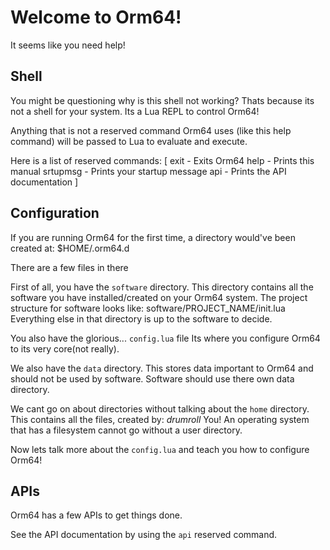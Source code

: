 # Welcome to Orm64!
It seems like you need help!

## Shell
You might be questioning why is this shell not working?
Thats because its not a shell for your system. Its a Lua REPL to control Orm64!

Anything that is not a reserved command Orm64 uses (like this help command) will be passed to Lua to evaluate and execute.

Here is a list of reserved commands: [
    exit - Exits Orm64
    help - Prints this manual
    srtupmsg - Prints your startup message
    api - Prints the API documentation
]

## Configuration
If you are running Orm64 for the first time, a directory would've been created at: $HOME/.orm64.d

There are a few files in there

First of all, you have the `software` directory. 
This directory contains all the software you have installed/created on your Orm64 system.
The project structure for software looks like: software/PROJECT_NAME/init.lua
Everything else in that directory is up to the software to decide.

You also have the glorious... `config.lua` file
Its where you configure Orm64 to its very core(not really).

We also have the `data` directory.
This stores data important to Orm64 and should not be used by software.
Software should use there own data directory.

We cant go on about directories without talking about the `home` directory.
This contains all the files, created by: *drumroll* You!
An operating system that has a filesystem cannot go without a user directory.

Now lets talk more about the `config.lua` and teach you how to configure Orm64!



## APIs

Orm64 has a few APIs to get things done. 

See the API documentation by using the `api` reserved command.
